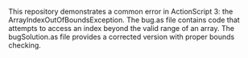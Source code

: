 This repository demonstrates a common error in ActionScript 3: the ArrayIndexOutOfBoundsException.  The bug.as file contains code that attempts to access an index beyond the valid range of an array.  The bugSolution.as file provides a corrected version with proper bounds checking.